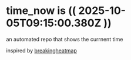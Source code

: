 # time_now is (( 2025-10-05T09:15:00.380Z ))

an automated repo that shows the currnent time

inspired by [breakingheatmap](https://github.com/breakingheatmap/breakingheatmap)